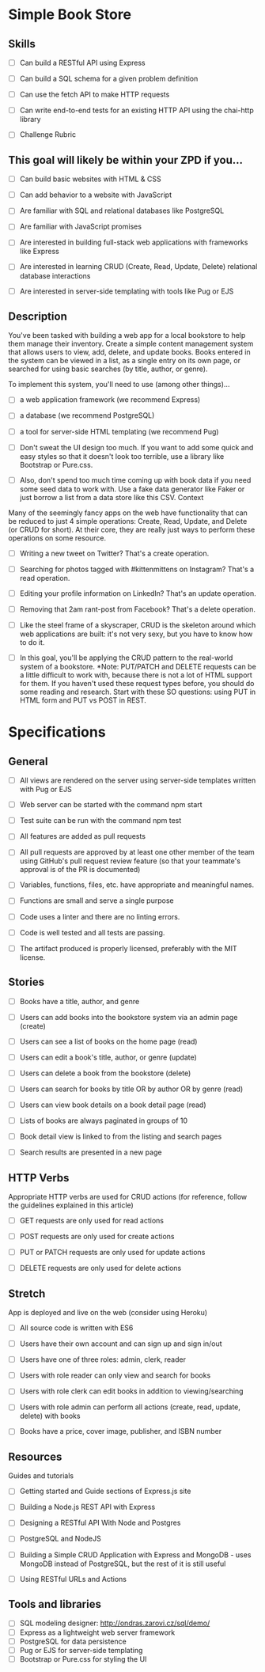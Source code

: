 # Simple Book Store



## Skills

- [ ] Can build a RESTful API using Express
- [ ] Can build a SQL schema for a given problem definition
- [ ] Can use the fetch API to make HTTP requests
- [ ] Can write end-to-end tests for an existing HTTP API using the chai-http library
- [ ] Challenge Rubric


## This goal will likely be within your ZPD if you...
- [ ] Can build basic websites with HTML & CSS
- [ ] Can add behavior to a website with JavaScript
- [ ] Are familiar with SQL and relational databases like PostgreSQL
- [ ] Are familiar with JavaScript promises
- [ ] Are interested in building full-stack web applications with frameworks like Express
- [ ] Are interested in learning CRUD (Create, Read, Update, Delete) relational database interactions
- [ ] Are interested in server-side templating with tools like Pug or EJS


## Description

You've been tasked with building a web app for a local bookstore to help them manage their inventory.
Create a simple content management system that allows users to view, add, delete, and update books. Books entered in the system can be viewed in a list, as a single entry on its own page, or searched for using basic searches (by title, author, or genre).

To implement this system, you'll need to use (among other things)...
- [ ] a web application framework (we recommend Express)
- [ ] a database (we recommend PostgreSQL)
- [ ] a tool for server-side HTML templating (we recommend Pug)
- [ ] Don't sweat the UI design too much. If you want to add some quick and easy styles so that it doesn't look too terrible, use a library like Bootstrap or Pure.css.
- [ ] Also, don't spend too much time coming up with book data if you need some seed data to work with. Use a fake data generator like Faker or just borrow a list from a data store like this CSV.
Context


Many of the seemingly fancy apps on the web have functionality that can be reduced to just 4 simple operations: Create, Read, Update, and Delete (or CRUD for short). At their core, they are really just ways to perform these operations on some resource.
- [ ] Writing a new tweet on Twitter? That's a create operation.
- [ ] Searching for photos tagged with #kittenmittens on Instagram? That's a read operation.
- [ ] Editing your profile information on LinkedIn? That's an update operation.
- [ ] Removing that 2am rant-post from Facebook? That's a delete operation.
- [ ] Like the steel frame of a skyscraper, CRUD is the skeleton around which web applications are built: it's not very sexy, but you have to know how to do it.
- [ ] In this goal, you'll be applying the CRUD pattern to the real-world system of a bookstore.
*Note: PUT/PATCH and DELETE requests can be a little difficult to work with, because there is not a lot of HTML support for them. If you haven't used these request types before, you should do some reading and research. Start with these SO questions: using PUT in HTML form and PUT vs POST in REST.



# Specifications


## General

- [ ] All views are rendered on the server using server-side templates written with Pug or EJS
- [ ] Web server can be started with the command npm start
- [ ] Test suite can be run with the command npm test
- [ ] All features are added as pull requests
- [ ] All pull requests are approved by at least one other member of the team using GitHub's pull request review feature (so that your teammate's approval is of the PR is documented)
- [ ] Variables, functions, files, etc. have appropriate and meaningful names.
- [ ] Functions are small and serve a single purpose
- [ ] Code uses a linter and there are no linting errors.
- [ ] Code is well tested and all tests are passing.
- [ ] The artifact produced is properly licensed, preferably with the MIT license.


## Stories

- [ ] Books have a title, author, and genre
- [ ] Users can add books into the bookstore system via an admin page (create)
- [ ] Users can see a list of books on the home page (read)
- [ ] Users can edit a book's title, author, or genre (update)
- [ ] Users can delete a book from the bookstore (delete)
- [ ] Users can search for books by title OR by author OR by genre (read)
- [ ] Users can view book details on a book detail page (read)
- [ ] Lists of books are always paginated in groups of 10
- [ ] Book detail view is linked to from the listing and search pages
- [ ] Search results are presented in a new page


## HTTP Verbs

Appropriate HTTP verbs are used for CRUD actions (for reference, follow the guidelines explained in this article)
- [ ] GET requests are only used for read actions
- [ ] POST requests are only used for create actions
- [ ] PUT or PATCH requests are only used for update actions
- [ ] DELETE requests are only used for delete actions


## Stretch

App is deployed and live on the web (consider using Heroku)
- [ ] All source code is written with ES6
- [ ] Users have their own account and can sign up and sign in/out
- [ ] Users have one of three roles: admin, clerk, reader
- [ ] Users with role reader can only view and search for books
- [ ] Users with role clerk can edit books in addition to viewing/searching
- [ ] Users with role admin can perform all actions (create, read, update, delete) with books
- [ ] Books have a price, cover image, publisher, and ISBN number


## Resources

Guides and tutorials
- [ ] Getting started and Guide sections of Express.js site
- [ ] Building a Node.js REST API with Express
- [ ] Designing a RESTful API With Node and Postgres
- [ ] PostgreSQL and NodeJS
- [ ] Building a Simple CRUD Application with Express and MongoDB - uses MongoDB instead of PostgreSQL, but the rest of it is still useful
- [ ] Using RESTful URLs and Actions


## Tools and libraries
- [ ] SQL modeling designer: http://ondras.zarovi.cz/sql/demo/
- [ ] Express as a lightweight web server framework
- [ ] PostgreSQL for data persistence
- [ ] Pug or EJS for server-side templating
- [ ] Bootstrap or Pure.css for styling the UI
